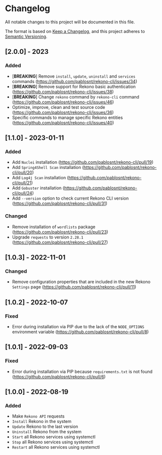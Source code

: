 # Changelog
All notable changes to this project will be documented in this file.

The format is based on [Keep a Changelog](https://keepachangelog.com/en/1.0.0/), and this project adheres to [Semantic Versioning](https://semver.org/spec/v2.0.0.html).

## [2.0.0] - 2023

### Added

- [**BREAKING**] Remove `install`, `update`, `uninstall` and `services` commands (https://github.com/pablosnt/rekono-cli/issues/34)
- [**BREAKING**] Remove support for Rekono basic authentication (https://github.com/pablosnt/rekono-cli/issues/38)
- [**BREAKING**] Change `rekono` command by `rekono-cli` command (https://github.com/pablosnt/rekono-cli/issues/46)
- Optimize, improve, clean and test source code (https://github.com/pablosnt/rekono-cli/issues/36)
- Specific commands to manage specific Rekono entities (https://github.com/pablosnt/rekono-cli/issues/40)


## [1.1.0] - 2023-01-11

### Added

- Add `Nuclei` installation (https://github.com/pablosnt/rekono-cli/pull/19)
- Add `Spring4Shell Scan` installation (https://github.com/pablosnt/rekono-cli/pull/20)
- Add `Log4j Scan` installation (https://github.com/pablosnt/rekono-cli/pull/21)
- Add `Gobuster` installation (https://github.com/pablosnt/rekono-cli/pull/24)
- Add `--version` option to check current Rekono CLI version (https://github.com/pablosnt/rekono-cli/pull/31)

### Changed

- Remove installation of `wordlists` package (https://github.com/pablosnt/rekono-cli/pull/23)
- Upgrade `requests` to version `2.28.1` (https://github.com/pablosnt/rekono-cli/pull/27)


## [1.0.3] - 2022-11-01

### Changed

- Remove configuration properties that are included in the new Rekono `Settings` page (https://github.com/pablosnt/rekono-cli/pull/11)


## [1.0.2] - 2022-10-07

### Fixed

- Error during installation via PIP due to the lack of the `NODE_OPTIONS` environment variable (https://github.com/pablosnt/rekono-cli/pull/8)


## [1.0.1] - 2022-09-03

### Fixed

- Error during installation via PIP because `requirements.txt` is not found (https://github.com/pablosnt/rekono-cli/pull/6)


## [1.0.0] - 2022-08-19

### Added

- Make `Rekono API` requests
- `Install` Rekono in the system
- `Update` Rekono to the last version
- `Uninstall` Rekono from the system
- `Start` all Rekono services using systemctl
- `Stop` all Rekono services using systemctl
- `Restart` all Rekono services using systemctl